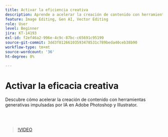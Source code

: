 ```yaml
---
title: Activar la eficiencia creativa
description: Aprende a acelerar la creación de contenido con herramientas generativas impulsadas por IA en Adobe Photoshop y Illustrator
feature: Image Editing, Gen AI, Vector Editing
role: User
level: Beginner
jira: KT-14193
exl-id: f2ef46a2-996e-4c9c-87bc-c65691c95199
source-git-commit: 3dd3f81266103593478531c789beda40ceb38b90
workflow-type: tm+mt
source-wordcount: '36'
ht-degree: 0%

---
```


# Activar la eficacia creativa

Descubre cómo acelerar la creación de contenido con herramientas generativas impulsadas por IA en Adobe Photoshop y Illustrator.

<br> 

>[!VIDEO](https://video.tv.adobe.com/v/3425036?quality=12&learn=on&hidetitle=true)
